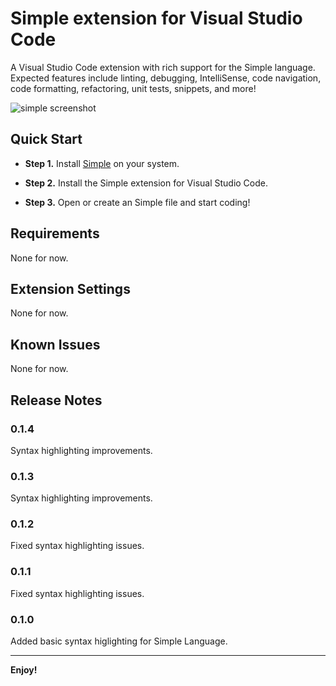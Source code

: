 # Simple extension for Visual Studio Code

A Visual Studio Code extension with rich support for the Simple language. Expected features include linting, debugging, IntelliSense, code navigation, code formatting, refactoring, unit tests, snippets, and more!

![simple screenshot](https://camo.githubusercontent.com/14aefb4a8082e53b76515766cae9c2391529979b/68747470733a2f2f692e696d6775722e636f6d2f717835626263332e706e67)


## Quick Start
* **Step 1.** Install [Simple](https://github.com/simple-lang/simple) on your system.

* **Step 2.** Install the Simple extension for Visual Studio Code.

* **Step 3.** Open or create an Simple file and start coding!

## Requirements

None for now.

## Extension Settings

None for now.

## Known Issues

None for now.

## Release Notes
### 0.1.4

Syntax highlighting improvements.

### 0.1.3

Syntax highlighting improvements.

### 0.1.2

Fixed syntax highlighting issues.

### 0.1.1

Fixed syntax highlighting issues.

### 0.1.0

Added basic syntax higlighting for Simple Language.

-----------------------------------------------------------------------------------------------------------

**Enjoy!**
